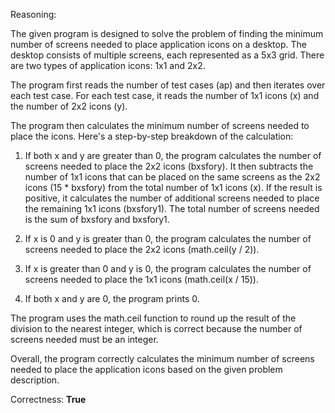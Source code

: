 Reasoning:

The given program is designed to solve the problem of finding the minimum number of screens needed to place application icons on a desktop. The desktop consists of multiple screens, each represented as a 5x3 grid. There are two types of application icons: 1x1 and 2x2.

The program first reads the number of test cases (ap) and then iterates over each test case. For each test case, it reads the number of 1x1 icons (x) and the number of 2x2 icons (y).

The program then calculates the minimum number of screens needed to place the icons. Here's a step-by-step breakdown of the calculation:

1. If both x and y are greater than 0, the program calculates the number of screens needed to place the 2x2 icons (bxsfory). It then subtracts the number of 1x1 icons that can be placed on the same screens as the 2x2 icons (15 * bxsfory) from the total number of 1x1 icons (x). If the result is positive, it calculates the number of additional screens needed to place the remaining 1x1 icons (bxsfory1). The total number of screens needed is the sum of bxsfory and bxsfory1.

2. If x is 0 and y is greater than 0, the program calculates the number of screens needed to place the 2x2 icons (math.ceil(y / 2)).

3. If x is greater than 0 and y is 0, the program calculates the number of screens needed to place the 1x1 icons (math.ceil(x / 15)).

4. If both x and y are 0, the program prints 0.

The program uses the math.ceil function to round up the result of the division to the nearest integer, which is correct because the number of screens needed must be an integer.

Overall, the program correctly calculates the minimum number of screens needed to place the application icons based on the given problem description.

Correctness: **True**